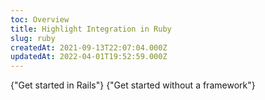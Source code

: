 ```yaml
---
toc: Overview
title: Highlight Integration in Ruby
slug: ruby
createdAt: 2021-09-13T22:07:04.000Z
updatedAt: 2022-04-01T19:52:59.000Z
---
```



<MissingFrameworkCopy/>

<DocsCardGroup>
    <DocsCard title="Rails" href="../ruby/rails">
        {"Get started in Rails"}
    </DocsCard>
    <DocsCard title="Other" href="../ruby/other">
        {"Get started without a framework"}
    </DocsCard>
</DocsCardGroup>
